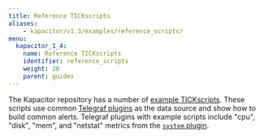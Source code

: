```yaml
---
title: Reference TICKscripts
aliases:
    - kapacitor/v1.3/examples/reference_scripts/
menu:
  kapacitor_1_4:
    name: Reference TICKscripts
    identifier: reference_scripts
    weight: 20
    parent: guides
---
```


The Kapacitor repository has a number of [example TICKscripts](https://github.com/influxdata/kapacitor/tree/master/examples/telegraf). 
These scripts use common [Telegraf plugins](https://github.com/influxdata/telegraf/tree/master/plugins/inputs) 
as the data source and show how to build common alerts. 
Telegraf plugins with example scripts include "cpu", "disk", "mem", and 
"netstat" metrics from the [`system` plugin](https://github.com/influxdata/telegraf/tree/master/plugins/inputs/system).

